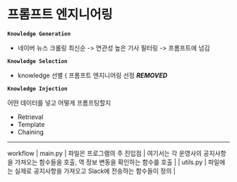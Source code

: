 # 프롬프트 엔지니어링

**`Knowledge Generation`**

- 네이버 뉴스 크롤링 최신순 -> 연관성 높은 기사 필터링 -> 프롬프트에 넘김  
    

**`Knowledge Selection`**  

- knowledge 선별 ( 프롬프트 엔지니어링 선정 ***REMOVED***


**`Knowledge Injection`**

어떤 데이터를 넣고 어떻게 프롬프팅할지

- Retrieval
- Template 
- Chaining

---
workflow 
| main.py | 파일은 프로그램의 주 진입점 | 여기서는 각 운영사의 공지사항을 가져오는 함수들을 호출, 역 정보 변동을 확인하는 함수를 호출 |
| utils.py | 파일에는 실제로 공지사항을 가져오고 Slack에 전송하는 함수들이 정의 |
